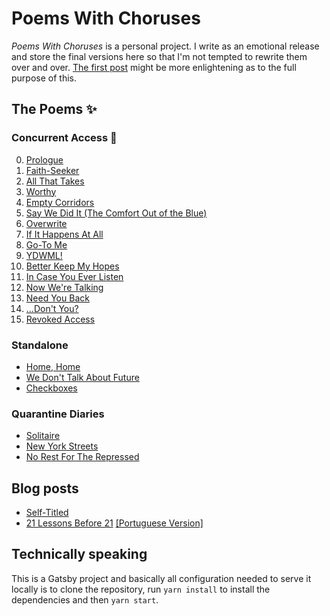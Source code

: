 # Poems With Choruses

_Poems With Choruses_ is a personal project. I write as an emotional release and store the final versions here so that I'm not tempted to rewrite them over and over. [The first post](https://jrobsonjr.github.io/poems-with-choruses/self-titled) might be more enlightening as to the full purpose of this.

## The Poems :sparkles:

### Concurrent Access :eyes:

0. [Prologue](https://jrobsonjr.github.io/poems-with-choruses/concurrent-access-prologue)
1. [Faith-Seeker](https://jrobsonjr.github.io/poems-with-choruses/faith-seeker)
2. [All That Takes](https://jrobsonjr.github.io/poems-with-choruses/all-that-takes)
3. [Worthy](https://jrobsonjr.github.io/poems-with-choruses/worthy)
4. [Empty Corridors](https://jrobsonjr.github.io/poems-with-choruses/empty-corridors)
5. [Say We Did It (The Comfort Out of the Blue)](https://jrobsonjr.github.io/poems-with-choruses/say-we-did-it)
6. [Overwrite](https://jrobsonjr.github.io/poems-with-choruses/overwrite)
7. [If It Happens At All](https://jrobsonjr.github.io/poems-with-choruses/if-it-happens-at-all)
8. [Go-To Me](https://jrobsonjr.github.io/poems-with-choruses/go-to-me)
9. [YDWML!](https://jrobsonjr.github.io/poems-with-choruses/ydwml!)
10. [Better Keep My Hopes](https://jrobsonjr.github.io/poems-with-choruses/better-keep-my-hopes)
11. [In Case You Ever Listen](https://jrobsonjr.github.io/poems-with-choruses/in-case-you-ever-listen)
12. [Now We're Talking](https://jrobsonjr.github.io/poems-with-choruses/now-were-talking)
13. [Need You Back](https://jrobsonjr.github.io/poems-with-choruses/need-you-back)
14. [...Don't You?](https://jrobsonjr.github.io/poems-with-choruses/dont-you)
15. [Revoked Access](https://jrobsonjr.github.io/poems-with-choruses/revoked-access)

### Standalone

-   [Home, Home](https://jrobsonjr.github.io/poems-with-choruses/home-home)
-   [We Don't Talk About Future](https://jrobsonjr.github.io/poems-with-choruses/we-dont-talk-about-future)
-   [Checkboxes](https://jrobsonjr.github.io/poems-with-choruses/checkboxes)

### Quarantine Diaries

-   [Solitaire](https://jrobsonjr.github.io/poems-with-choruses/solitaire)
-   [New York Streets](https://jrobsonjr.github.io/poems-with-choruses/new-york-streets)
-   [No Rest For The Repressed](https://jrobsonjr.github.io/poems-with-choruses/no-rest-for-the-repressed)

## Blog posts

-   [Self-Titled](https://jrobsonjr.github.io/poems-with-choruses/self-titled)
-   [21 Lessons Before 21](https://jrobsonjr.github.io/poems-with-choruses/21-lessons) [[Portuguese Version]](https://jrobsonjr.github.io/poems-with-choruses/21-lessons-pt)

## Technically speaking

This is a Gatsby project and basically all configuration needed to serve it locally is to clone the repository, run `yarn install` to install the dependencies and then `yarn start`.
